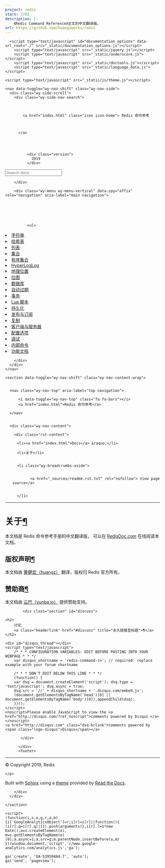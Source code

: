 ```yaml
---
project: redis
stars: 1762
description: |-
    《Redis Command Reference》全文的中文翻译版。
url: https://github.com/huangzworks/redis
---
```




<!DOCTYPE html>
<!--[if IE 8]><html class="no-js lt-ie9" lang="en" > <![endif]-->
<!--[if gt IE 8]><!--> <html class="no-js" lang="en" > <!--<![endif]-->
<head>
  <meta charset="utf-8">
  
  <meta name="viewport" content="width=device-width, initial-scale=1.0">
  
  <title>关于 &mdash; Redis 命令参考</title>
  

  
  
  
  

  
  <script type="text/javascript" src="_static/js/modernizr.min.js"></script>
  
    
      <script type="text/javascript" id="documentation_options" data-url_root="./" src="_static/documentation_options.js"></script>
        <script type="text/javascript" src="_static/jquery.js"></script>
        <script type="text/javascript" src="_static/underscore.js"></script>
        <script type="text/javascript" src="_static/doctools.js"></script>
        <script type="text/javascript" src="_static/language_data.js"></script>
    
    <script type="text/javascript" src="_static/js/theme.js"></script>

    

  
  <link rel="stylesheet" href="_static/css/theme.css" type="text/css" />
  <link rel="stylesheet" href="_static/pygments.css" type="text/css" />
    <link rel="index" title="Index" href="genindex.html" />
    <link rel="search" title="Search" href="search.html" /> 
</head>

<body class="wy-body-for-nav">

   
  <div class="wy-grid-for-nav">

    
    <nav data-toggle="wy-nav-shift" class="wy-nav-side">
      <div class="wy-side-scroll">
        <div class="wy-side-nav-search">
          

          
            <a href="index.html" class="icon icon-home"> Redis 命令参考
          

          
          </a>

          
            
            
              <div class="version">
                2019
              </div>
            
          

          
<div role="search">
  <form id="rtd-search-form" class="wy-form" action="search.html" method="get">
    <input type="text" name="q" placeholder="Search docs" />
    <input type="hidden" name="check_keywords" value="yes" />
    <input type="hidden" name="area" value="default" />
  </form>
</div>

          
        </div>

        <div class="wy-menu wy-menu-vertical" data-spy="affix" role="navigation" aria-label="main navigation">
          
            
            
              
            
            
              <ul>
<li class="toctree-l1"><a class="reference internal" href="string/index.html">字符串</a></li>
<li class="toctree-l1"><a class="reference internal" href="hash/index.html">哈希表</a></li>
<li class="toctree-l1"><a class="reference internal" href="list/index.html">列表</a></li>
<li class="toctree-l1"><a class="reference internal" href="set/index.html">集合</a></li>
<li class="toctree-l1"><a class="reference internal" href="sorted_set/index.html">有序集合</a></li>
<li class="toctree-l1"><a class="reference internal" href="hyperloglog/index.html">HyperLogLog</a></li>
<li class="toctree-l1"><a class="reference internal" href="geo/index.html">地理位置</a></li>
<li class="toctree-l1"><a class="reference internal" href="bitmap/index.html">位图</a></li>
<li class="toctree-l1"><a class="reference internal" href="database/index.html">数据库</a></li>
<li class="toctree-l1"><a class="reference internal" href="expire/index.html">自动过期</a></li>
<li class="toctree-l1"><a class="reference internal" href="transaction/index.html">事务</a></li>
<li class="toctree-l1"><a class="reference internal" href="script/index.html">Lua 脚本</a></li>
<li class="toctree-l1"><a class="reference internal" href="persistence/index.html">持久化</a></li>
<li class="toctree-l1"><a class="reference internal" href="pubsub/index.html">发布与订阅</a></li>
<li class="toctree-l1"><a class="reference internal" href="replication/index.html">复制</a></li>
<li class="toctree-l1"><a class="reference internal" href="client_and_server/index.html">客户端与服务器</a></li>
<li class="toctree-l1"><a class="reference internal" href="configure/index.html">配置选项</a></li>
<li class="toctree-l1"><a class="reference internal" href="debug/index.html">调试</a></li>
<li class="toctree-l1"><a class="reference internal" href="internal/index.html">内部命令</a></li>
<li class="toctree-l1"><a class="reference internal" href="topic/index.html">功能文档</a></li>
</ul>

            
          
        </div>
      </div>
    </nav>

    <section data-toggle="wy-nav-shift" class="wy-nav-content-wrap">

      
      <nav class="wy-nav-top" aria-label="top navigation">
        
          <i data-toggle="wy-nav-top" class="fa fa-bars"></i>
          <a href="index.html">Redis 命令参考</a>
        
      </nav>


      <div class="wy-nav-content">
        
        <div class="rst-content">
        
          















<div role="navigation" aria-label="breadcrumbs navigation">

  <ul class="wy-breadcrumbs">
    
      <li><a href="index.html">Docs</a> &raquo;</li>
        
      <li>关于</li>
    
    
      <li class="wy-breadcrumbs-aside">
        
            
            <a href="_sources/readme.rst.txt" rel="nofollow"> View page source</a>
          
        
      </li>
    
  </ul>

  
  <hr/>
</div>
          <div role="main" class="document" itemscope="itemscope" itemtype="http://schema.org/Article">
           <div itemprop="articleBody">
            
  <div class="section" id="id1">
<h1>关于<a class="headerlink" href="#id1" title="Permalink to this headline">¶</a></h1>
<p>本文档是 Redis 命令参考手册的中文翻译版，
可以在 <a class="reference external" href="http://www.redisdoc.com">RedisDoc.com</a> 在线阅读本文档。</p>
<div class="section" id="id2">
<h2>版权声明<a class="headerlink" href="#id2" title="Permalink to this headline">¶</a></h2>
<p>本文档由 <a class="reference external" href="http://huangz.me">黄健宏（huangz）</a> 翻译，版权归 Redis 官方所有。</p>
</div>
<div class="section" id="id3">
<h2>赞助商<a class="headerlink" href="#id3" title="Permalink to this headline">¶</a></h2>
<p>本文档由 <a class="reference external" href="http://yunba.io/">云巴（yunba.io）</a> 提供赞助支持。</p>
</div>
</div>


            <div class="section" id="discuss">

    <h2>
        讨论
        <a class="headerlink" href="#discuss" title="永久链接至标题">¶</a>
    </h2>

    <div id="disqus_thread"></div>
    <script type="text/javascript">
        /* * * CONFIGURATION VARIABLES: EDIT BEFORE PASTING INTO YOUR WEBPAGE * * */
        var disqus_shortname = 'redis-command-cn'; // required: replace example with your forum shortname

        /* * * DON'T EDIT BELOW THIS LINE * * */
        (function() {
        var dsq = document.createElement('script'); dsq.type = 'text/javascript'; dsq.async = true;
        dsq.src = '//' + disqus_shortname + '.disqus.com/embed.js';
        (document.getElementsByTagName('head')[0] || document.getElementsByTagName('body')[0]).appendChild(dsq);
        })();
    </script>
    <noscript>Please enable JavaScript to view the <a href="http://disqus.com/?ref_noscript">comments powered by Disqus.</a></noscript>
    <a href="http://disqus.com" class="dsq-brlink">comments powered by <span class="logo-disqus">Disqus</span></a>
</div>

<!--
<div id="sponser">
    <h2>赞助商</h2>
    <p>我们正在寻找赞助商，有意对这个网站进行赞助的朋友请联系 huangz1990@gmail.com 。</p>
</div>
-->
           </div>
           
          </div>
          <footer>
  

  <hr/>

  <div role="contentinfo">
    <p>
        &copy; Copyright 2019, Redis

    </p>
  </div>
  Built with <a href="http://sphinx-doc.org/">Sphinx</a> using a <a href="https://github.com/rtfd/sphinx_rtd_theme">theme</a> provided by <a href="https://readthedocs.org">Read the Docs</a>. 

</footer>

        </div>
      </div>

    </section>

  </div>
  


  <script type="text/javascript">
      jQuery(function () {
          SphinxRtdTheme.Navigation.enable(true);
      });
  </script>

  
  
    
   

    <script>
    (function(i,s,o,g,r,a,m){i['GoogleAnalyticsObject']=r;i[r]=i[r]||function(){
    (i[r].q=i[r].q||[]).push(arguments)},i[r].l=1*new Date();a=s.createElement(o),
    m=s.getElementsByTagName(o)[0];a.async=1;a.src=g;m.parentNode.insertBefore(a,m)
    })(window,document,'script','//www.google-analytics.com/analytics.js','ga');

    ga('create', 'UA-53959484-7', 'auto');
    ga('send', 'pageview');
  </script>
</body>
</html>
